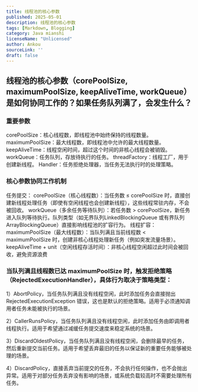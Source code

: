 ```yaml
---
title: 线程池的核心参数
published: 2025-05-01
description: 线程池的核心参数
tags: [Markdown, Blogging]
category: Java mianshi
licenseName: "Unlicensed"
author: Ankou
sourceLink: ''
draft: false
---
```

## 线程池的核心参数（corePoolSize, maximumPoolSize, keepAliveTime, workQueue）是如何协同工作的？如果任务队列满了，会发生什么？

### 重要参数

corePoolSize：核心线程数，即线程池中始终保持的线程数量。
maximumPoolSize：最大线程数，即线程池中允许的最大线程数量。
keepAliveTime：线程空闲时间，超过这个时间的非核心线程会被销毁。
workQueue：任务队列，存放待执行的任务。
threadFactory：线程工厂，用于创建新线程。
Handler：任务拒绝处理器，当任务无法执行时的处理策略。

### 核心参数协同工作机制

任务提交：
corePoolSize（核心线程数）：当任务数 ≤ corePoolSize 时，直接创建新线程处理任务（即使有空闲线程也会创建新线程），这些线程常驻内存，不会被回收。
workQueue（多余任务等待队列）：若任务数 > corePoolSize，新任务进入队列等待执行。队列类型（如无界队列LinkedBlockingQueue 或有界队列 ArrayBlockingQueue）直接影响线程池的扩容行为。
线程扩容：
maximumPoolSize（最大线程数）：当队列满且当前线程数 < maximumPoolSize 时，创建非核心线程处理新任务（例如突发流量场景）。
keepAliveTime + unit（空闲线程存活时间）：非核心线程空闲超过此时间会被回收，避免资源浪费

### 当队列满且线程数已达 maximumPoolSize 时，触发拒绝策略（RejectedExecutionHandler），具体行为取决于策略类型：

1）AbortPolicy，当任务队列满且没有线程空闲，此时添加任务会直接抛出 RejectedExecutionException 错误，这也是默认的拒绝策略。适用于必须通知调用者任务未能被执行的场景。

2）CallerRunsPolicy，当任务队列满且没有线程空闲，此时添加任务由即调用者线程执行。适用于希望通过减缓任务提交速度来稳定系统的场景。

3）DiscardOldestPolicy，当任务队列满且没有线程空闲，会删除最早的任务，然后重新提交当前任务。适用于希望丢弃最旧的任务以保证新的重要任务能够被处理的场景。

4）DiscardPolicy，直接丢弃当前提交的任务，不会执行任何操作，也不会抛出异常。适用于对部分任务丢弃没有影响的场景，或系统负载较高时不需要处理所有任务。